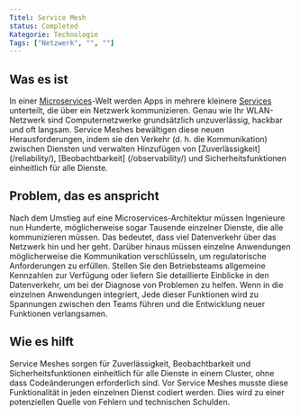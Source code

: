 ```yaml
---
Titel: Service Mesh
status: Completed
Kategorie: Technologie
Tags: ["Netzwerk", "", ""]
---
```


## Was es ist

In einer [Microservices](/microservices/)-Welt werden Apps in mehrere kleinere [Services](/service/) unterteilt, die über ein Netzwerk kommunizieren.
Genau wie Ihr WLAN-Netzwerk sind Computernetzwerke grundsätzlich unzuverlässig, hackbar und oft langsam.
Service Meshes bewältigen diese neuen Herausforderungen, indem sie den Verkehr (d. h. die Kommunikation) zwischen Diensten und verwalten
Hinzufügen von [Zuverlässigkeit] (/reliability/), [Beobachtbarkeit] (/observability/) und Sicherheitsfunktionen einheitlich für alle Dienste.

## Problem, das es anspricht

Nach dem Umstieg auf eine Microservices-Architektur müssen Ingenieure nun Hunderte,
möglicherweise sogar Tausende einzelner Dienste, die alle kommunizieren müssen.
Das bedeutet, dass viel Datenverkehr über das Netzwerk hin und her geht.
Darüber hinaus müssen einzelne Anwendungen möglicherweise die Kommunikation verschlüsseln, um regulatorische Anforderungen zu erfüllen.
Stellen Sie den Betriebsteams allgemeine Kennzahlen zur Verfügung oder liefern Sie detaillierte Einblicke in den Datenverkehr, um bei der Diagnose von Problemen zu helfen.
Wenn in die einzelnen Anwendungen integriert,
Jede dieser Funktionen wird zu Spannungen zwischen den Teams führen und die Entwicklung neuer Funktionen verlangsamen.

## Wie es hilft

Service Meshes sorgen für Zuverlässigkeit, Beobachtbarkeit und Sicherheitsfunktionen
einheitlich für alle Dienste in einem Cluster, ohne dass Codeänderungen erforderlich sind.
Vor Service Meshes musste diese Funktionalität in jeden einzelnen Dienst codiert werden.
Dies wird zu einer potenziellen Quelle von Fehlern und technischen Schulden.
